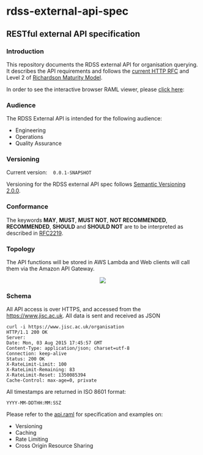# rdss-external-api-spec

## RESTful external API specification

### Introduction

This repository documents the RDSS external API for organisation querying. It describes the API requirements and follows the [current HTTP RFC](https://tools.ietf.org/html/rfc7231) and Level 2 of [Richardson Maturity Model](https://martinfowler.com/articles/richardsonMaturityModel.html).

In order to see the interactive browser RAML viewer, please [click here](https://htmlpreview.github.io/?https://raw.githubusercontent.com/JiscRDSS/rdss-external-api-spec/gh-pages/index.html):


### Audience

The RDSS External API is intended for the following audience:

- Engineering
- Operations
- Quality Assurance


### Versioning

Current version:&nbsp;&nbsp;&nbsp;&nbsp;`0.0.1-SNAPSHOT`

Versioning for the RDSS external API spec follows [Semantic Versioning 2.0.0](http://semver.org/spec/v2.0.0.html).

### Conformance

The keywords **MAY**, **MUST**, **MUST NOT**, **NOT RECOMMENDED**, **RECOMMENDED**, **SHOULD** and **SHOULD NOT** are to be interpreted as described in [RFC2219](https://tools.ietf.org/html/rfc2119).

### Topology

The API functions will be stored in AWS Lambda and Web clients will call them via the Amazon API Gateway.

 <p align="center">
  <img src="topology/apigatewaysample1.png"/>
 </p>

### Schema

All API access is over HTTPS, and accessed from the https://www.jisc.ac.uk. All data is sent and received as JSON

```
curl -i https://www.jisc.ac.uk/organisation
HTTP/1.1 200 OK
Server:
Date: Mon, 03 Aug 2015 17:45:57 GMT
Content-Type: application/json; charset=utf-8
Connection: keep-alive
Status: 200 OK
X-RateLimit-Limit: 100
X-RateLimit-Remaining: 83
X-RateLimit-Reset: 1350085394
Cache-Control: max-age=0, private
```

All timestamps are returned in ISO 8601 format:

```
YYYY-MM-DDTHH:MM:SSZ
```

Please refer to the [api.raml](api.raml) for specification and examples on:

- Versioning
- Caching
- Rate Limiting
- Cross Origin Resource Sharing
